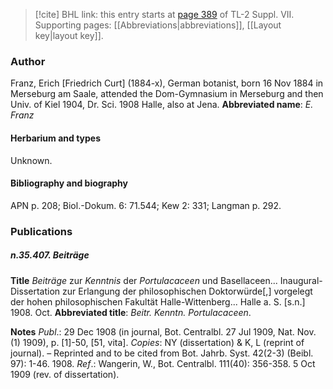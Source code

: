 > [!cite] BHL link: this entry starts at [page 389](https://www.biodiversitylibrary.org/page/33259893) of TL-2 Suppl. VII.
> Supporting pages: [[Abbreviations|abbreviations]], [[Layout key|layout key]].

### Author

Franz, Erich \[Friedrich Curt\] (1884-x), German botanist, born 16 Nov 1884 in Merseburg am Saale, attended the Dom-Gymnasium in Merseburg and then Univ. of Kiel 1904, Dr. Sci. 1908 Halle, also at Jena. 
**Abbreviated name**: *E. Franz*

#### Herbarium and types

Unknown.

#### Bibliography and biography

APN p. 208; Biol.-Dokum. 6: 71.544; Kew 2: 331; Langman p. 292.

### Publications

##### n.35.407. Beiträge

**Title**
*Beiträge* zur *Kenntnis* der *Portulacaceen* und Basellaceen... Inaugural-Dissertation zur Erlangung der philosophischen Doktorwürde\[,\] vorgelegt der hohen philosophischen Fakultät Halle-Wittenberg... Halle a. S. \[s.n.\] 1908. Oct.
**Abbreviated title**: *Beitr. Kenntn. Portulacaceen*.

**Notes**
*Publ*.: 29 Dec 1908 (in journal, Bot. Centralbl. 27 Jul 1909, Nat. Nov. (1) 1909), p. \[1\]-50, \[51, vita\]. *Copies*: NY (dissertation) & K, L (reprint of journal). – Reprinted and to be cited from Bot. Jahrb. Syst. 42(2-3) (Beibl. 97): 1-46. 1908.
*Ref*.: Wangerin, W., Bot. Centralbl. 111(40): 356-358. 5 Oct 1909 (rev. of dissertation).

